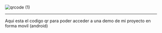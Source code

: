 ![qrcode (1)](https://github.com/user-attachments/assets/562e3864-1a57-435a-8e77-38e748566e0e)

______________________________________________________________________________________________

Aqui esta el codigo qr para poder acceder a una demo de mi proyecto en forma movil (android)
